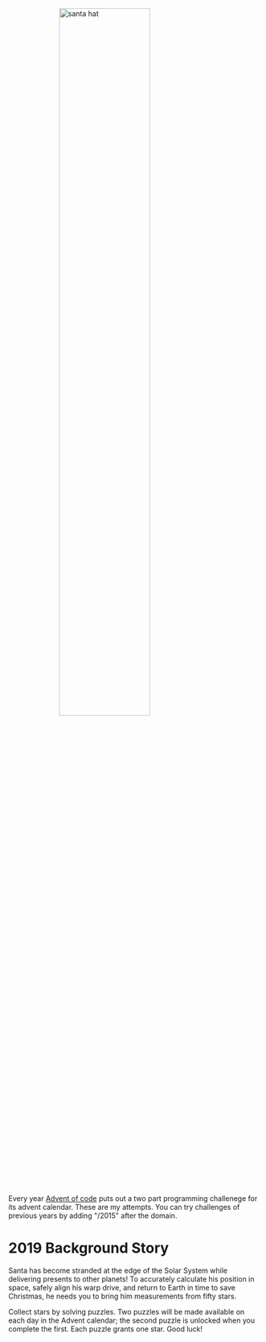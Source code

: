 <!DOCTYPE html>
<html>
<head>
<meta charset="UTF-8">
</head>

<body>
<div>
    <img src="https://pbs.twimg.com/media/EFs21m0XYAIjq4T.jpg" width="60%" height="auto" style="display:block;margin:0 auto;" alt="santa hat"/>
</div>

Every year [Advent of code](https://adventofcode.com/) puts out a two part programming challenege for its advent calendar.  These are my attempts.  You can try challenges of previous years by adding "/2015" after the domain.

# 2019 Background Story
Santa has become stranded at the edge of the Solar System while delivering presents to other planets! To accurately calculate his position in space, safely align his warp drive, and return to Earth in time to save Christmas, he needs you to bring him measurements from fifty stars.

Collect stars by solving puzzles. Two puzzles will be made available on each day in the Advent calendar; the second puzzle is unlocked when you complete the first. Each puzzle grants one star. Good luck!


</body>

</html>